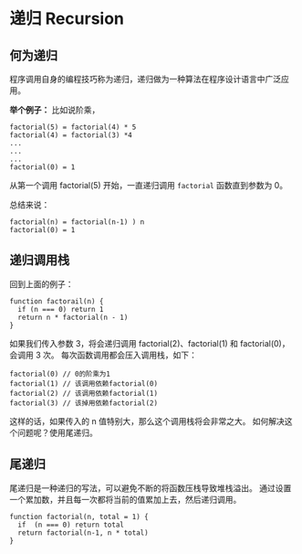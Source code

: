 # 递归 Recursion

## 何为递归

程序调用自身的编程技巧称为递归，递归做为一种算法在程序设计语言中广泛应用。

**举个例子：**
比如说阶乘，
```
factorial(5) = factorial(4) * 5
factorial(4) = factorial(3) *4
...
...
...
factorial(0) = 1
```
从第一个调用 factorial(5) 开始，一直递归调用 `factorial` 函数直到参数为 0。

总结来说：
```
factorial(n) = factorial(n-1) ) n
factorial(0) = 1
```


## 递归调用栈

回到上面的例子：
```
function factorail(n) {
  if (n === 0) return 1
  return n * factorial(n - 1)
}
```

如果我们传入参数 3，将会递归调用 factorial(2)、factorial(1) 和 factorial(0)，
会调用 3 次。
每次函数调用都会压入调用栈，如下：
```
factorial(0) // 0的阶乘为1 
factorial(1) // 该调用依赖factorial(0)
factorial(2) // 该调用依赖factorial(1)
factorial(3) // 该掉用依赖factorial(2)
```

这样的话，如果传入的 n 值特别大，那么这个调用栈将会非常之大。
如何解决这个问题呢？使用尾递归。

## 尾递归

尾递归是一种递归的写法，可以避免不断的将函数压栈导致堆栈溢出。
通过设置一个累加数，并且每一次都将当前的值累加上去，然后递归调用。

```
function factorial(n, total = 1) {
  if  (n === 0) return total
  return factorial(n-1, n * total)
}
```
